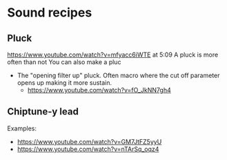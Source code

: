 # Sound recipes
## Pluck
https://www.youtube.com/watch?v=mfyacc6iWTE at 5:09
A pluck is more often than not
You can also make a pluc
- The "opening filter up" pluck. Often macro where the cut off parameter opens up making it more sustain.
    - https://www.youtube.com/watch?v=fO_JkNN7gh4


## Chiptune-y lead
Examples:
- https://www.youtube.com/watch?v=GM7JtFZ5yyU
- https://www.youtube.com/watch?v=nTArSq_oqz4
